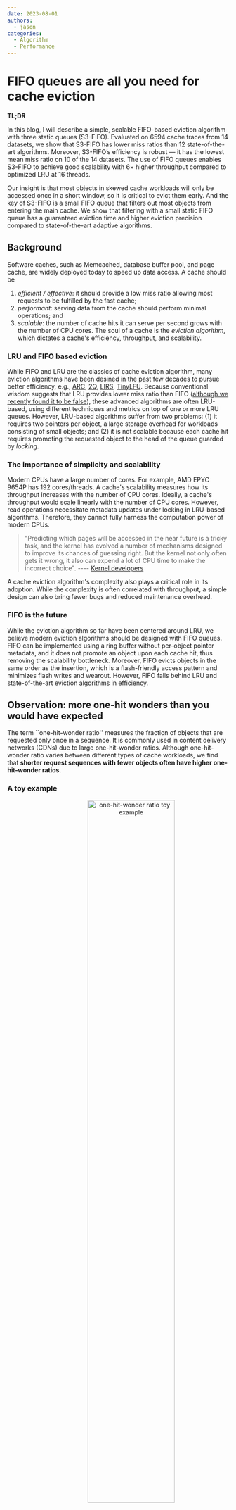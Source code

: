 ```yaml
---
date: 2023-08-01
authors:
  - jason
categories:
  - Algorithm
  - Performance
---
```


# FIFO queues are all you need for cache eviction
**TL;DR** 

In this blog, I will describe a simple, scalable FIFO-based eviction algorithm with three static queues (S3-FIFO). Evaluated on 6594 cache traces from 14 datasets, we show that S3-FIFO has lower miss ratios than 12 state-of-the-art algorithms. Moreover, S3-FIFO’s efficiency is robust — it has the lowest mean miss ratio on 10 of the 14 datasets. The use of FIFO queues enables S3-FIFO to achieve good scalability with 6× higher throughput compared to optimized LRU at 16 threads. 
<!-- more -->

Our insight is that most objects in skewed cache workloads will only be accessed once in a short window, so it is critical to evict them early. And the key of S3-FIFO is a small FIFO queue that filters out most objects from entering the main cache. We show that filtering with a small static FIFO queue has a guaranteed eviction time and higher eviction precision compared to state-of-the-art adaptive algorithms.


## Background
Software caches, such as Memcached, database buffer pool, and page cache, are widely deployed today to speed up data access. 
A cache should be 
1. *efficient / effective*: it should provide a low miss ratio allowing most requests to be fulfilled by the fast cache; 
2. *performant*: serving data from the cache should perform minimal operations; and 
3. *scalable*: the number of cache hits it can serve per second grows with the number of CPU cores. 
The soul of a cache is the *eviction algorithm*, which dictates a cache's efficiency, throughput, and scalability. 

### LRU and FIFO based eviction
While FIFO and LRU are the classics of cache eviction algorithm, many eviction algorithms have been desined in the past few decades to pursue better efficiency, e.g., [ARC](https://www.usenix.org/conference/fast-03/arc-self-tuning-low-overhead-replacement-cache), 
[2Q](https://www.vldb.org/conf/1994/P439.PDF), 
[LIRS](https://ranger.uta.edu/~sjiang/pubs/papers/jiang02_LIRS.pdf), 
[TinyLFU](https://arxiv.org/abs/1512.00727).
Because conventional wisdom suggests that LRU provides lower miss ratio than FIFO ([although we recently found it to be false](https://blog.jasony.me/system/cache/2023/06/01/fifo-lru.html)), these advanced algorithms are often LRU-based, using different techniques and metrics on top of one or more LRU queues. 
However, LRU-based algorithms suffer from two problems: (1) it requires two pointers per object, a large storage overhead for workloads consisting of small objects; and (2) it is not scalable because each cache hit requires promoting the requested object to the head of the queue guarded by *locking*. 

### The importance of simplicity and scalability
Modern CPUs have a large number of cores. For example, AMD EPYC 9654P has 192 cores/threads. 
A cache's scalability measures how its throughput increases with the number of CPU cores. 
Ideally, a cache's throughput would scale linearly with the number of CPU cores. However, read operations necessitate metadata updates under locking in LRU-based algorithms. Therefore, they cannot fully harness the computation power of modern CPUs.

> "Predicting which pages will be accessed in the near future is a tricky task, and the kernel has evolved a number of mechanisms designed to improve its chances of guessing right. But the kernel not only often gets it wrong, it also can expend a lot of CPU time to make the incorrect choice".   ---- [Kernel developers](https://lwn.net/Articles/851184/)

A cache eviction algorithm's complexity also plays a critical role in its adoption. 
While the complexity is often correlated with throughput, a simple design can also bring fewer bugs and reduced maintenance overhead. 

### FIFO is the future
While the eviction algorithm so far have been centered around LRU, we believe modern eviction algorithms should be designed with FIFO queues. 
FIFO can be implemented using a ring buffer without per-object pointer metadata, and it does not promote an object upon each cache hit, thus removing the scalability bottleneck. Moreover, FIFO evicts objects in the same order as the insertion, which is a flash-friendly access pattern and minimizes flash writes and wearout. 
However, FIFO falls behind LRU and state-of-the-art eviction algorithms in efficiency. 

## Observation: more one-hit wonders than you would have expected 
The term ``one-hit-wonder ratio'' measures the fraction of objects that are requested only once in a sequence. It is commonly used in content delivery networks (CDNs) due to large one-hit-wonder ratios.
Although one-hit-wonder ratio varies between different types of cache workloads, we find that **shorter request sequences with fewer objects often have higher one-hit-wonder ratios**. 

### A toy example
<center>
<figure style="width: 96%" class="align-center">
  <img src="/assets/posts/2023-08-16-s3fifo/diagram_oneHit.svg" alt="one-hit-wonder ratio toy example" style="width:64%">
  <figcaption><h4>An illustration of one-hit-wonder ratio (fraction of objects accessed once) increases with shorter request sequence. </h4></figcaption>
</figure> 
</center>


The figure above illustrates this observation using a toy example. 
The request sequence comprises seventeen requests for five objects, out of which one object (E) is accessed once. Thus, the one-hit-wonder ratio for the sequence is 20%.

{% katexmm %}
Considering a shorter sequence from the $1^{st}$ to the $7^{th}$ request, two (C, D) of the four unique objects are requested only once, which leads to a one-hit-wonder of 50%. 
Similarly, the one-hit-wonder ratio of a shorter sequence from the $1^{st}$ to $4^{th}$ request is 67%. 
{% endkatexmm %}


### Examples from production traces
Does this hold on production cache workloads? 


<center>
<figure style="width: 96%" class="align-center">
  <img src="/assets/posts/2023-08-16-s3fifo/one_hit_ratio_trace.svg" alt="linear scale" style="width:40%">
  <img src="/assets/posts/2023-08-16-s3fifo/one_hit_ratio_trace_log.svg" alt="log scale" style="width:40%">
  <figcaption><h4>An illustration of one-hit-wonder ratio on production traces. The full trace has 20% to 60% objects accessed once, however, shorter sequences have much higher one-hit-wonder ratio. </h4></figcaption>
</figure> 
</center>

The figure above show a block cache trace (MSR hm_0) and a key-value trace from Twitter (cluster 52). The X-axis shows the fraction of objects in the trace (in linear and log scales). 
Compared to the one-hit-wonder ratio of the full trace at 13% (Twitter) and 38% (MSR), a random sub-sequence containing 10% objects has a one-hit-wonder ratio of 26% on the Twitter trace and 75% on the MSR trace. The increase is more significant when the sequence length is further reduced. 

<center>
<figure style="width: 80%" class="align-center">
  <img src="/assets/posts/2023-08-16-s3fifo/one_hit.svg" alt="boxplot" style="width:80%">
  <figcaption><h4>A box plot showing one-hit-wonder ratio distribution on 6594 production traces. </h4></figcaption>
</figure> 
</center>

We further analyzed a large cache trace collection of 6594 traces (more details can be found in the result section), and we plot the one-hit-wonder ratio distribution in box plots. 
Compared to the full traces with a median one-hit-wonder ratio of 26%, sequences containing 50% of the objects in the trace show a median one-hit-wonder ratio of 38%. Moreover, sequences with 10% and 1% of the objects exhibit one-hit-wonder ratios of 72% and 78%, respectively.  

### Implication of a large one-hit-wonder ratio
The traces we used in the analysis are mostly week-long with a few month-long. 
Because the cache size is often much smaller than the trace footprint (the number of objects in the trace), **evictions start after encountering a short sequence of requests**. Our observation suggests that if the cache size is at 10% of the trace footprint, approximately 72% of the objects would not be reused before eviction. 


<center>
<figure style="width: 96%" class="align-center">
  <img src="/assets/posts/2023-08-16-s3fifo/eviction_freq_twitter_lru.svg" alt="Twitter LRU" style="width:40%">
  <img src="/assets/posts/2023-08-16-s3fifo/eviction_freq_msr_lru.svg" alt="MSR LRU" style="width:40%">
  <figcaption><h4>A huge portion of objects in the cache are not accessed before eviction when using LRU, similar observations can be found when using other algorithms. </h4></figcaption>
</figure> 
</center>

We further corroborate the observation with cache simulations. The figure above shows the distribution of object frequency at eviction. 
Our trace analysis shows that the Twitter trace has a 26% one-hit-wonder ratio for sequences of 10% trace length. 
The simulation shows a similar result: 26% of the objects evicted by LRU have are not requested after insertion at the cache size of 10% of the trace footprint. 
Similarly, the MSR trace exhibits a higher one-hit-wonder ratio of 75% for sequences of 10% trace length, and the simulations shows that 82% of the objects evicted by LRU have no reuse. 

*It is evident that the cache should filter out these one-hit wonders because they occupy space without providing benefits.*


## S3-FIFO: an eviction algorithm with only FIFO queues

Motivated by the observation in the previous section, 
we have designed a new cache eviction algorithm called S3-FIFO: **S**imple, **S**calable caching with **three** **S**tatic FIFO queues. 


<center>
<figure style="width: 80%" class="align-center">
  <img src="/assets/posts/2023-08-16-s3fifo/diagram_s3fifo.svg" alt="S3FIFO diagram" style="width:80%">
  <figcaption><h4>An illustration of S3-FIFO. </h4></figcaption>
</figure> 
</center>


S3-FIFO uses three FIFO queues: a small FIFO queue (<span style="font-family:Fantasy; font-variant-cap:small-caps">S</span>), a main FIFO queue (<span style="font-family:Fantasy; font-variant-cap:small-caps">M</span>), and a ghost FIFO queue (<span style="font-family:Fantasy; font-variant-cap:small-caps">G</span>). 
We choose <span style="font-family:Fantasy; font-variant-cap:small-caps">S</span> to use 10% of the cache space based on experiments with 10 traces and find that 10% generalizes well. 
<span style="font-family:Fantasy; font-variant-cap:small-caps">M</span> then uses 90% of the cache space. The ghost queue <span style="font-family:Fantasy; font-variant-cap:small-caps">G</span> stores the same number of ghost entries (no data) as <span style="font-family:Fantasy; font-variant-cap:small-caps">M</span>. 

**Cache read**: 
S3-FIFO uses two bits per object to track object access status similar to a capped counter with frequency up to 3[^1]. 
Cache hits in S3-FIFO increment the counter by one atomically. Note that most requests for popular objects require no update. 

**Cache write**:
New objects are inserted into <span style="font-family:Fantasy; font-variant-cap:small-caps">S</span> if not in <span style="font-family:Fantasy; font-variant-cap:small-caps">G</span>. Otherwise, it is inserted into <span style="font-family:Fantasy; font-variant-cap:small-caps">M</span>. 
When <span style="font-family:Fantasy; font-variant-cap:small-caps">S</span> is full, the object at the tail is either moved to <span style="font-family:Fantasy; font-variant-cap:small-caps">M</span> if it is accessed more than once or <span style="font-family:Fantasy; font-variant-cap:small-caps">G</span> if not. 
And its access bits are cleared during the move.  
When <span style="font-family:Fantasy; font-variant-cap:small-caps">G</span> is full, it evicts objects in FIFO order. 
<span style="font-family:Fantasy; font-variant-cap:small-caps">M</span> uses an algorithm similar to FIFO-Reinsertion but tracks access information using two bits. 
Objects that have been accessed at least once are reinserted with one bit set to 0 (similar to decreasing frequency by 1). 


### Implementation
Although S3-FIFO has three FIFO queues, it can also be implemented with one or two FIFO queue(s). 
Because objects evicted from <span style="font-family:Fantasy; font-variant-cap:small-caps">S</span> may enter <span style="font-family:Fantasy; font-variant-cap:small-caps">M</span>, they can be implemented using one queue with a pointer pointed at the 10% mark. 
However, combining <span style="font-family:Fantasy; font-variant-cap:small-caps">S</span> and <span style="font-family:Fantasy; font-variant-cap:small-caps">M</span> reduces scalability because removing objects from the middle of the queue requires locking. 

The ghost FIFO queue <span style="font-family:Fantasy; font-variant-cap:small-caps">G</span> can be implemented as part of the indexing structure. 
For example, we can store the fingerprint and eviction time of ghost entries in a bucket-based hash table. 
The fingerprint stores a hash of the object using 4 bytes, and the eviction time is a timestamp measured in the number of objects inserted into <span style="font-family:Fantasy; font-variant-cap:small-caps">G</span>. 
We can find out whether an object is still in the queue by calculating the difference between current time and insertion time since it is a FIFO queue. 
The ghost entries stay in the hash table until they are no longer in the ghost queue. When an entry is evicted from the ghost queue, it is not immediately removed from the hash table. Instead, the hash table entry is removed during hash collision --- when the slot is needed to store other entries.  

## How does S3-FIFO compare to other algorithms
### Dataset we used in this blog
We evaluated S3-FIFO using a large collection of 6594 production traces from 14 datasets, including 11 open-source and 3 proprietary datasets. These traces span from 2007 to 2023 and cover key-value, block, and object CDN caches. In total, the datasets contain 856 billion requests to 61 billion objects, 21,088 TB traffic for total 3,573 TB of data. 
More details of the datasets can be found in the table. 



<style>
    table {
        margin-left: auto;
        margin-right: auto;
    }
</style>



| Dataset collections | Approx time | Cache type | time span  (days) |  Traces |  Request  (million) | Request  (TB) |  Object  (million) | Object  (TB) | One-hit-wonder ratio (full trace) | One-hit-wonder ratio (10%) | One-hit-wonder ratio (1%) |
|:-------------------:|:-----------:|:----------:|:-----------------:|:--------:|:--------------------:|:-------------:|:-------------------:|:------------:|:---------------------------------:|:--------------------------:|:-------------------------:|
| MSR                 | 2007        |      Block |                30 |       13 |                  410 |            10 |                  74 |            3 |                              0.56 |            0.74            |            0.86           |
| FIU                 | 2008-11     |      Block |              9-28 |        9 |                  514 |           1.7 |                  20 |        0.057 |                              0.28 |            0.91            |            0.91           |
| Cloudphysics        | 2015        |      Block |                 7 |      106 |                2,114 |            82 |                 492 |           22 |                              0.40 |            0.71            |            0.80           |
| CDN 1               | 2018        |     Object |                 7 |      219 |                3,728 |          3640 |                 298 |          258 |                              0.42 |            0.58            |            0.70           |
| Tencent Photo       | 2018        |     Object |                 8 |        2 |                5,650 |           141 |               1,038 |           24 |                              0.55 |            0.66            |            0.74           |
| WikiMedia CDN       | 2019        |     Object |                 7 |        3 |                2,863 |           200 |                  56 |           13 |                              0.46 |            0.60            |            0.80           |
| Systor              | 2017        |      Block |                26 |        6 |                3,694 |            88 |                 421 |           15 |                              0.37 |            0.80            |            0.94           |
| Tencent CBS         | 2020        |      Block |                 8 |     4030 |               33,690 |          1091 |                 551 |           66 |                              0.25 |            0.73            |            0.77           |
| Alibaba             | 2020        |      Block |                30 |      652 |               19,676 |           664 |                1702 |          117 |                              0.36 |            0.68            |            0.81           |
| Twitter             | 2020        |         KV |                 7 |       54 |              195,441 |           106 |              10,650 |            6 |                              0.19 |            0.32            |            0.42           |
| Social Network 1    | 2020        |         KV |                 7 |      219 |              549,784 |           392 |              42,898 |            9 |                              0.17 |            0.28            |            0.37           |
| CDN 2               | 2021        |     Object |                 7 |     1273 |               37,460 |         4,925 |               2,652 |        1,581 |                              0.49 |            0.58            |            0.64           |
| Meta KV             | 2022        |         KV |                 1 |        5 |                1,644 |           958 |                  82 |           76 |                              0.51 |            0.53            |            0.61           |
| Meta CDN            | 2023        |     Object |                 7 |        3 |                  231 |         8,800 |                  76 |        1,563 |                              0.61 |            0.76            |            0.81           |


### Experiemnt setup
We implemented S3-FIFO and state-of-the-art algorithms in [libCacheSim](https://github.com/1a1a11a/libCacheSim), and used an [in house distributed computation platform](https://blog.jasony.me/tool/distComp) for running the large-scale evaluation.
Unless otherwise mentioned, we ignore object size because most production systems use slab storage for memory management, for which evictions are performed within the same slab class (objects of similar sizes). 
Because the large number of traces have a very wide range of miss ratios, we choose to present the miss ratio reduction compared to FIFO. 
We have also implemented a prototype in Cachelib, the details can be found in our paper. 
The simulation processed the datasets in close to 100 passes using different algorithms, cache sizes, and parameters. 
We estimated that over 80,000 billion requests were processed using a million CPU core • hours.


### Efficiency results
The primary criticism of the FIFO-based eviction algorithms is their efficiency, the most important metric for a cache. 
We compare S3-FIFO with 12 state-of-the-art eviction algorithms designed in the past few decades. We use a cache size of 10% of the trace footprint (number of objects in the trace). Other cache sizes show similar results. 

<center>
<figure style="width: 96%" class="align-center">
  <img src="/assets/posts/2023-08-16-s3fifo/miss_ratio_percentiles_2.svg" alt="miss ratio percentile result" style="width:80%">
  <figcaption><h4>Miss ratio reduction distribution of different algorithms, the cache size is 10% of objects in the trace (more figures in the paper). </h4></figcaption>
</figure> 
</center>


The figure above shows the (request) miss ratio reduction (compared to FIFO) of different algorithms across traces. 
S3-FIFO has the largest reductions across almost all percentiles than other algorithms. For example, S3-FIFO reduces miss ratios by more than 32% on 10% of the traces (P90) with a mean of 14%. 

**TinyLFU** is the closest competitor. TinyLFU uses a 1% LRU window to filter out unpopular objects and stores most objects in a SLRU cache. TinyLFU's good performance corroborates our observation that quick demotion is critical for efficiency. 
However, TinyLFU does not work well for all traces, with miss ratios being lower than FIFO on almost 20% of the traces (the P10 point is below -0.05 and not shown in the figure). 
This phenomenon is more pronounced when the cache size is small, where TinyLFU is worse than FIFO on close to 50% of the traces (not shown). 

There are two reasons why TinyLFU falls short. First, the 1% window LRU is too small, evicting objects too fast. 
Therefore, increasing the window size to 10% of the cache size (TinyLFU-0.1) significantly improves the efficiency at the tail (bottom of the figure). However, increasing the window size reduces its improvement on the best-performing traces. 
Second, when the cache is full, TinyLFU compares the least recently used entry from the window LRU and main SLRU, then evicts the less frequently used one. This allows TinyLFU to be more adaptive to different workloads. However, if the tail object in the SLRU happens to have a very high frequency, it may lead to the eviction of an excessive number of new and potentially useful objects. 


**LIRS** uses LRU stack (reuse) distance as the metric to choose eviction candidates. Because one-hit wonders do not have reuse distance, LIRS utilizes a 1% queue to hold them. This small queue performs quick demotion and is the secret source of LIRS's high efficiency. Similar to TinyLFU, the queue is too small, and it falls short on some cache workloads. 
However, compared to TinyLFU, fewer traces show higher-than-FIFO miss ratios because the inter-recency metric in LIRS is more robust than the frequency in TinyLFU. In particular, TinyLFU cannot distinguish between many objects with the same low frequency (e.g., 2), but these objects will have different inter-recency values. The downside is that LIRS requires a more complex implementation than TinyLFU. 


**2Q** has the most similar design to S3-FIFO. It uses 25% cache space for a FIFO queue, the rest for an LRU queue, and also has a ghost queue. Besides the difference in queue size and type, objects evicted from the small queue are \emph{not} inserted into the LRU queue. 
Having a large probationary queue and not moving accessed objects into the LRU queue are the primary reasons why 2Q is not as good as S3-FIFO. 
Moreover, we observe that the LRU queue does not provide observable benefits compared to the FIFO queue (with reinsertion) in S3-FIFO. 

**SLRU** uses four equal-sized LRU queues. Objects are first inserted into the lowest-level LRU queue and promoted to higher-level queues upon cache hits. An inserted object is evicted if not reused in the lowest LRU queue, which performs quick demotion and allows SLRU to show good efficiency. However, unlike other schemes, SLRU does not use a ghost queue, making it not scan-tolerant because popular objects mixed in the scan cannot be distinguished. Therefore, we observe that SLRU performs poorly on many block cache workloads (not shown). 

**ARC** uses four LRU queues: two for data and two for ghost entries. The two data queues are used to separate recent and frequent objects. Cache hits on objects in the recency queue promote the objects to the frequency queue. Objects evicted from the two data queues enter the corresponding ghost queue. The sizes of queues are adaptively adjusted based on hits on the ghost queues. When the recency queue is small, newly inserted objects are quickly evicted, enabling ARC's high efficiency. However, ARC is less efficient than S3-FIFO because the adaptive algorithm is not sufficient. We discuss more in \S\ref{sec:discussion:adaptive}. 


**Recent algorithms**, including [CACHEUS](https://www.usenix.org/conference/fast21/presentation/rodriguez), [LeCaR](https://www.usenix.org/conference/hotstorage18/presentation/vietri), [LHD](https://www.usenix.org/conference/nsdi18/presentation/beckmann), and [FIFO-Merge](https://segcache.com) are also evaluated. However, we find these algorithms are often less competitive than the traditional ones. In particular, FIFO-merge was designed for log-structured storage and key-value cache workloads without scan resistance. Therefore, similar to SLRU, it performs better on web cache workloads but much worse on block cache workloads. 

**Common algorithms**, such as B-LRU (Bloom Filter LRU), CLOCK, and LRU. CLOCK and LRU do not allow quick demotion, so their miss ratio reductions are small. 
B-LRU is the other extreme. It rejects all one-hit wonders at the cost of the second request for all objects being cache misses. Because of these misses, B-LRU is worse than LRU in most cases. 


**Adversarial workloads for S3-FIFO**:  We studied the limited number of traces on which S3-FIFO performed poorly and identified one pattern. 
Most objects in these traces are accessed only twice, and the second request falls out of the small FIFO queue <span style="font-family:Fantasy; font-variant-cap:small-caps">S</span>, which causes the second request to these objects to be cache misses. These workloads are adversarial for most algorithms that partition the cache space, e.g., TinyLFU, LIRS, 2Q, and CACHEUS. 
Because the partition for newly inserted objects is smaller than the cache size, it is possible that the second request is a cache hit in LRU and FIFO, but not in these advanced algorithms. 


<center>
<figure style="width: 96%" class="align-center">
  <img src="/assets/posts/2023-08-16-s3fifo/miss_ratio_per_dataset_2.svg" alt="miss ratio percentil result" style="width:80%">
  <figcaption><h4>Mean miss ratio reduction of different state-of-the-art algorithms (more results in the paper). S3-FIFO is the best on 10 of the 14 datasets. </h4></figcaption>
</figure> 
</center>


Not only being efficient, the efficient of S3-FIFO is also robust. 
The figure above shows the mean miss ratio reduction on each dataset using selected algorithms. S3-FIFO often outperforms all other algorithms by a large margin. Moreover, it is the best algorithm on 10 out of the 14 datasets, and among the top three most efficient algorithms on 13 datasets. 
As a comparison, TinyLFU and LIRS are among the top algorithms on some datasets, but on other datasets, they are among the worst algorithms. 

While (request) miss ratio is important for most, if not all, cache deployments, CDNs also widely use byte miss ratio to measure bandwidth reduction.  
Compared to other algorithms, S3-FIFO presents larger byte miss ratio reductions similar to the figure shown. 


### Throughput results
It is easy to see that as a FIFO-base algorithm, S3-FIFO is more scalable than LRU-based algorithms. 
Our implementation in Cachelib achieves 6x higher throughput than the optimized LRU in Cachelib at 16 threads. 
More details can be found in the paper. 



## Why don't adaptive algorithms work well?
There are several adaptive algorithms, e.g., ARC and TinyLFU, that also perform quick demotion and should work as least as good as S3-FIFO in theory. 
Where do they fall short? We take a closer look at demotion speed and precision to get a deeper understanding.
The *normalized quick demotion speed* measures how long objects stay in <span style="font-family:Fantasy; font-variant-cap:small-caps">S</span> before they are evicted or moved to <span style="font-family:Fantasy; font-variant-cap:small-caps">M</span>. 
{% katexmm %}
We use the LRU eviction age as a baseline and calculate the speed as $\frac{\text{LRU eviction age}}{\text{time in } \mathcal{S}}$. Here we use logical time measured in request count. 
The quick demotion precision measures how many objects evicted from <span style="font-family:Fantasy; font-variant-cap:small-caps">S</span> are not reused soon. Using an idea similar to previous work~\cite{song_learning_2020}, if the number of requests till an object's next reuse is larger than $\frac{\text{cache size}}{\text{miss ratio}}$, then we say the quick demotion results in a correct early eviction.
{% endkatexmm %}

An algorithm with both faster and more precise quick demotion exhibits a lower miss ratio. 


<center>
<figure style="width: 96%" class="align-center">
  <img src="/assets/posts/2023-08-16-s3fifo/twitter_demotion_0.1.svg" alt="Twitter large" style="width:40%">
  <img src="/assets/posts/2023-08-16-s3fifo/msr_demotion_0.1.svg" alt="MSR large" style="width:40%">
  <figcaption><h4>The normalized mean quick demotion speed and precision of different algorithms. TinyLFU and S3-FIFO use different small queue sizes (1%, 2%, 5%, 10%, 20%, 30%, and 40% of cache size) and have multiple points with lighter colors representing larger sizes. The marker of 10% small queue size is highlighted with a larger size. The left figure shows the Twitter workload, and the right figure shows the MSR workload. </h4></figcaption>
</figure> 
</center>

Miss ratios on the Twitter and MSR traces when using different <span style="font-family:Fantasy; font-variant-cap:small-caps">S</span> sizes. 
On the Twitter trace, ARC has a miss ratio 0.0483, LRU has miss ratio 0.0488. On the MSR trace, ARC has a miss ratio 0.2891, LRU miss ratio 0.3188. 

| Trace   | S size  |  0.01  |  0.02  |  0.05  |  0.10  |  0.20  |  0.30  |  0.40  |
|---------|---------|:------:|:------:|:------:|:------:|:------:|:------:|:------:|
| Twitter | TinyLFU | 0.0437 | 0.0437 | **0.0586** | **0.0530** | 0.0441 | 0.0445 | 0.0451 |
| Twitter | S3-FIFO | 0.0423 | 0.0422 | 0.0422 | 0.0424 | 0.0432 | 0.0442 | 0.0455 |
| MSR     | TinyLFU | 0.2895 | 0.2904 | 0.2893 | 0.2900 | 0.2936 | 0.2949 | 0.2990 |
| MSR     | S3-FIFO | 0.2889 | 0.2887 | 0.2884 | 0.2891 | 0.2896 | 0.2936 | 0.2989 |



The figure and table above show that ARC, TinyLFU, and S3-FIFO can quickly demote new objects and have lower miss ratios compared to LRU.

**ARC** uses an adaptive algorithm to decide the size of <span style="font-family:Fantasy; font-variant-cap:small-caps">S</span> (recency queue). We find that the algorithm can identify the correct direction to adjust the size, but the size it finds is often too large or too small. For example, ARC chooses a very small <span style="font-family:Fantasy; font-variant-cap:small-caps">S</span> on the Twitter trace, causing most new objects to be evicted too quickly with low precision. 
This happens because of two trace properties. First, objects in the Twitter trace often have many requests; Second, new objects are constantly generated. 
Therefore, objects evicted from <span style="font-family:Fantasy; font-variant-cap:small-caps">M</span> are requested very soon, causing <span style="font-family:Fantasy; font-variant-cap:small-caps">S</span> to shrink to a very small size (around 0.01% of cache size). 
Meanwhile, constantly generated new (and popular) objects in <span style="font-family:Fantasy; font-variant-cap:small-caps">S</span> face more competition and often have to suffer a miss before being inserted in <span style="font-family:Fantasy; font-variant-cap:small-caps">M</span>, which causes low precision and a high miss ratio (Table~\ref{table:missratio}). 
On the MSR trace, ARC has a reasonable speed with relatively high precision, which correlates with its low miss ratio. 

**TinyLFU** and S3-FIFO have a predictable quick demotion speed --- reducing the size of <span style="font-family:Fantasy; font-variant-cap:small-caps">S</span> always increases the demotion speed. 
When Using the same <span style="font-family:Fantasy; font-variant-cap:small-caps">S</span> size, TinyLFU demotes slightly faster than S3-FIFO because it uses LRU, which keeps some old but recently-accessed objects, squeezing the available space for newly-inserted objects. 


Besides, *S3-FIFO often shows higher precision than TinyLFU at a similar quick demotion speed*, which explains why S3-FIFO has a lower miss ratio. 
TinyLFU compares the eviction candidates from <span style="font-family:Fantasy; font-variant-cap:small-caps">S</span> and <span style="font-family:Fantasy; font-variant-cap:small-caps">M</span>, then evicts the less-frequently-used candidate. When the eviction candidate from <span style="font-family:Fantasy; font-variant-cap:small-caps">M</span> has a high frequency, it causes many worth-to-keep objects from <span style="font-family:Fantasy; font-variant-cap:small-caps">S</span> to be evicted. 
This causes not only a low precision but also unpredictable precision and miss ratio cliffs. 
For example, the precision shows a large dip at 5% and 10% <span style="font-family:Fantasy; font-variant-cap:small-caps">S</span> size, corresponding to a sudden increase in the miss ratio (in the table). 

Although S3-FIFO does not use advanced techniques, it achieves a robust and predictable quick demotion speed and precision. 
As <span style="font-family:Fantasy; font-variant-cap:small-caps">S</span> size increases, the speed decreases monotonically (moving towards the left in the figure), and the precision also increases until it reaches a peak. 
When <span style="font-family:Fantasy; font-variant-cap:small-caps">S</span> is very small, popular objects do not have enough time to accumulate a hit before being evicted, so the precision is low. Increasing <span style="font-family:Fantasy; font-variant-cap:small-caps">S</span> size leads to higher precision. When <span style="font-family:Fantasy; font-variant-cap:small-caps">S</span> is very large, many unpopular objects are requested in <span style="font-family:Fantasy; font-variant-cap:small-caps">S</span> and moved to <span style="font-family:Fantasy; font-variant-cap:small-caps">M</span>, leading to reduced precision as well. 
The miss ratio presented in the table shows that at similar quick demotion speed, higher precision always leads to lower miss ratios.  



### Can we tune the adaptive algorithms to work better?
We have also experimented with using an adaptive algorithm to change the size of FIFO queues in S3-FIFO. The results show that using an adaptive algorithm can improve the tail performance, but degrade overall performance. 
We find that tuning the adaptive algorithm is very challenging. 

In fact, adaptive algorithms all have many parameters. 
For example, queue resizing requires several parameters, e.g., the frequency of resizing, the amount of space moved each time, the lower bound of queue sizes, and the threshold for trigger resizing. 

Besides the many hard-to-tune parameters, adaptive algorithms adapt based on observation of the past. However, the past may not predict the future. We find that small perturbations in the workload often cause the adaptive algorithm to overreact. 
It is unclear how to balance between under-reaction and overreaction without introducing more parameters. 
Moreover, some adaptive algorithms implicitly assume that the miss ratio curve is convex because following the gradient direction leads to the global optimum. However, the miss ratio curves of scan-heavy workloads are often not convex. 


Although we have shown that S3-FIFO is not sensitive to <span style="font-family:Fantasy; font-variant-cap:small-caps">S</span> size, and the queue size is easier to choose than tuning an adaptive algorithm. We believe adaptations are still important, but how to adapt remains to be explored. 
For systems that need to find the best parameter, downsized simulations using spatial sampling can be used.


## Conclusion
We demonstrate that a cache often experiences a higher one-hit-wonder ratio than common full trace analysis. 
Our study on 6594 traces reveals that quickly removing one-hit wonders (quick demotion) is the secret weapon of many advanced algorithms. 
Motivated by this, we design S3-FIFO, a **S**imple and **S**calable cache eviction algorithm composed of only **S**tatic FIFO queues. 
Our evaluation shows that S3-FIFO achieves better and more robust efficiency than state-of-the-art algorithms. Meanwhile, it is more scalable than LRU-based algorithms. 


[^1]: We have also experienced with 1-bit counter, which shows slightly worse efficiency; however, we choose to use 2-bit because it is more robust and filters out more objects.  




## Acknowledgement
There are many people I would like to thank, including but not limited to my co-authors, Carnegie Mellon University Parallel Data Lab (and our sponsors), and Cloudlab. 
I would also like to give a big shoutout to the people and organizations that open-sourced and shared the traces. 

### Dataset information
* [Twitter](https://github.com/twitter/cache-traces)
* [Tencent Block](http://iotta.snia.org/traces/parallel?only=27917)
* [Tencent Photo](http://iotta.snia.org/traces/parallel?only=27476)
* [Wikimedia CDN](https://wikitech.wikimedia.org/wiki/Analytics/Data_Lake/Traffic/Caching)
* [Alibaba Block](https://github.com/alibaba/block-traces)
* [MSR](http://iotta.snia.org/traces/block-io?only=388)
* [FIU](http://iotta.snia.org/traces/block-io?only=390)
* [CloudPhysics](https://www.usenix.org/conference/fast15/technical-sessions/presentation/waldspurger)
* [Meta](https://cachelib.org/docs/Cache_Library_User_Guides/Cachebench_FB_HW_eval/)


This work is published at SOSP'23, more details can be found [here](https://jasony.me/publication/sosp23-s3fifo.pdf), and the slides can be found [here](https://jasony.me/slides/hotos23-qdlp.pdf). 
